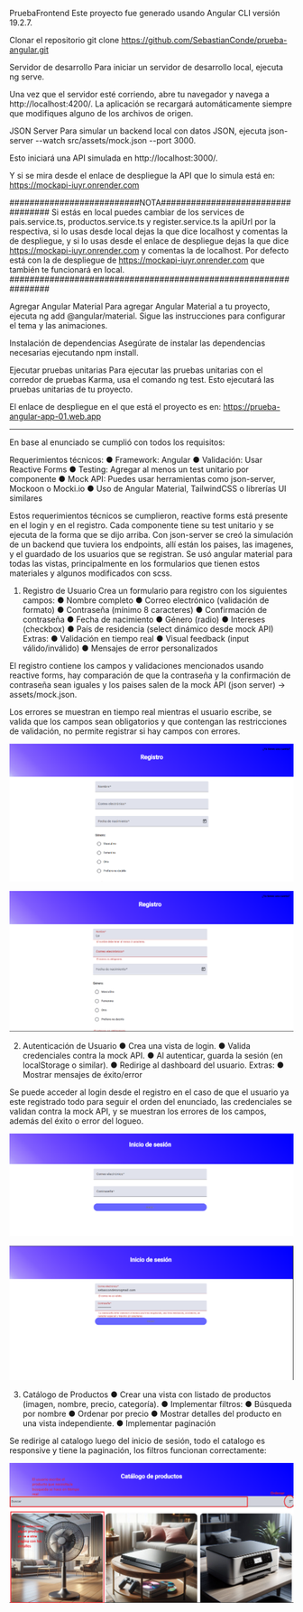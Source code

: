 PruebaFrontend
Este proyecto fue generado usando Angular CLI versión 19.2.7.

Clonar el repositorio
git clone https://github.com/SebastianConde/prueba-angular.git

Servidor de desarrollo
Para iniciar un servidor de desarrollo local, ejecuta ng serve.

Una vez que el servidor esté corriendo, abre tu navegador y navega a http://localhost:4200/. La aplicación se recargará automáticamente siempre que modifiques alguno de los archivos de origen.

JSON Server
Para simular un backend local con datos JSON, ejecuta json-server --watch src/assets/mock.json --port 3000.

Esto iniciará una API simulada en http://localhost:3000/.

Y si se mira desde el enlace de despliegue la API que lo simula está en: https://mockapi-iuyr.onrender.com

##########################NOTA##################################
Si estás en local puedes cambiar de los services de pais.service.ts, productos.service.ts y register.service.ts la apiUrl por la respectiva, si lo usas desde local dejas la que dice localhost y comentas la de despliegue, y si lo usas desde el enlace de despliegue dejas la que dice https://mockapi-iuyr.onrender.com y comentas la de localhost. Por defecto está con la de despliegue de https://mockapi-iuyr.onrender.com que también te funcionará en local.
################################################################

Agregar Angular Material
Para agregar Angular Material a tu proyecto, ejecuta ng add @angular/material. Sigue las instrucciones para configurar el tema y las animaciones.

Instalación de dependencias
Asegúrate de instalar las dependencias necesarias ejecutando npm install.

Ejecutar pruebas unitarias
Para ejecutar las pruebas unitarias con el corredor de pruebas Karma, usa el comando ng test. Esto ejecutará las pruebas unitarias de tu proyecto.

El enlace de despliegue en el que está el proyecto es en: https://prueba-angular-app-01.web.app


---------------------------------------------------------------------------------------------------------------------------------------------------

En base al enunciado se cumplió con todos los requisitos:

Requerimientos técnicos:
● Framework: Angular
● Validación: Usar Reactive Forms
● Testing: Agregar al menos un test unitario por componente
● Mock API: Puedes usar herramientas como json-server, Mockoon o Mocki.io
● Uso de Angular Material, TailwindCSS o librerías UI similares

Estos requerimientos técnicos se cumplieron, reactive forms está presente en el login y en el registro.
Cada componente tiene su test unitario y se ejecuta de la forma que se dijo arriba.
Con json-server se creó la simulación de un backend que tuviera los endpoints, allí están los paises, las imagenes, y el guardado de los usuarios que se registran.
Se usó angular material para todas las vistas, principalmente en los formularios que tienen estos materiales y algunos modificados con scss.

1. Registro de Usuario
    Crea un formulario para registro con los siguientes campos:
        ● Nombre completo
        ● Correo electrónico (validación de formato)
        ● Contraseña (mínimo 8 caracteres)
        ● Confirmación de contraseña
        ● Fecha de nacimiento
        ● Género (radio)
        ● Intereses (checkbox)
        ● País de residencia (select dinámico desde mock API)
    Extras:
        ● Validación en tiempo real
        ● Visual feedback (input válido/inválido)
        ● Mensajes de error personalizados

El registro contiene los campos y validaciones mencionados usando reactive forms, hay comparación de que la contraseña y la confirmación de contraseña sean iguales y los paises salen de la mock API (json server) -> assets/mock.json.

Los errores se muestran en tiempo real mientras el usuario escribe, se valida que los campos sean obligatorios y que contengan las restricciones de validación, no permite registrar si hay campos con errores.

![alt text](image-1.png)

![alt text](image-2.png)


2. Autenticación de Usuario
    ● Crea una vista de login.
    ● Valida credenciales contra la mock API.
    ● Al autenticar, guarda la sesión (en localStorage o similar).
    ● Redirige al dashboard del usuario.
    Extras:
        ● Mostrar mensajes de éxito/error

Se puede acceder al login desde el registro en el caso de que el usuario ya este registrado todo para seguir el orden del enunciado, las credenciales se validan contra la mock API, y se muestran los errores de los campos, además del éxito o error del logueo.

![alt text](image-3.png)

![alt text](image-4.png)

3. Catálogo de Productos
    ● Crear una vista con listado de productos (imagen, nombre, precio, categoría).
    ● Implementar filtros:
    ● Búsqueda por nombre
    ● Ordenar por precio
    ● Mostrar detalles del producto en una vista independiente.
    ● Implementar paginación

Se redirige al catalogo luego del inicio de sesión, todo el catalogo es responsive y tiene la paginación, los filtros funcionan correctamente:

![alt text](<Captura de pantalla 2025-04-24 225329.png>)
